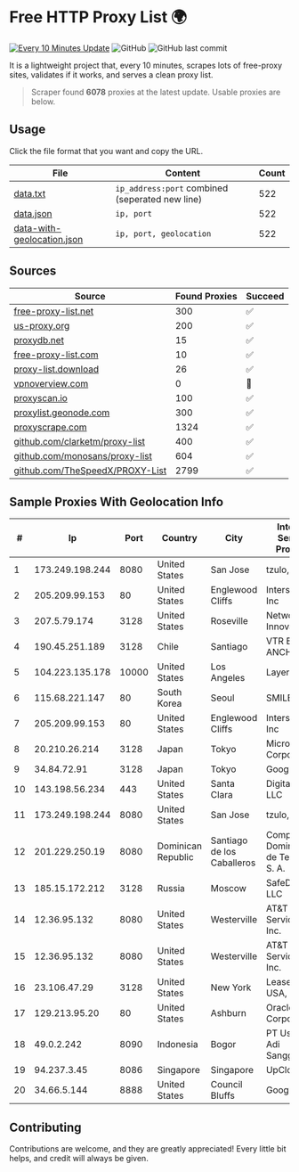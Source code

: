 
# Free HTTP Proxy List 🌍

[![Every 10 Minutes Update](https://github.com/mertguvencli/http-proxy-list/actions/workflows/main.yml/badge.svg?branch=main)](https://github.com/mertguvencli/http-proxy-list/actions/workflows/main.yml)
![GitHub](https://img.shields.io/github/license/mertguvencli/http-proxy-list)
![GitHub last commit](https://img.shields.io/github/last-commit/mertguvencli/http-proxy-list)

It is a lightweight project that, every 10 minutes, scrapes lots of free-proxy sites, validates if it works, and serves a clean proxy list.


> Scraper found **6078** proxies at the latest update. Usable proxies are below.

## Usage

Click the file format that you want and copy the URL.


|File|Content|Count|
|----|-------|-----|
|[data.txt](https://raw.githubusercontent.com/mertguvencli/http-proxy-list/main/proxy-list/data.txt)|`ip_address:port` combined (seperated new line)|522|
|[data.json](https://raw.githubusercontent.com/mertguvencli/http-proxy-list/main/proxy-list/data.json)|`ip, port`|522|
|[data-with-geolocation.json](https://raw.githubusercontent.com/mertguvencli/http-proxy-list/main/proxy-list/data-with-geolocation.json)|`ip, port, geolocation`|522|

## Sources

|Source|Found Proxies|Succeed|
|------|-------------|-------|
|[free-proxy-list.net](https://free-proxy-list.net)|300|✅|
|[us-proxy.org](https://www.us-proxy.org)|200|✅|
|[proxydb.net](http://proxydb.net)|15|✅|
|[free-proxy-list.com](https://free-proxy-list.com/?page=&port=&type%5B%5D=http&type%5B%5D=https&up_time=0&search=Search)|10|✅|
|[proxy-list.download](https://www.proxy-list.download/HTTP)|26|✅|
|[vpnoverview.com](https://vpnoverview.com/privacy/anonymous-browsing/free-proxy-servers)|0|🚫|
|[proxyscan.io](https://www.proxyscan.io)|100|✅|
|[proxylist.geonode.com](https://proxylist.geonode.com/api/proxy-list?limit=300&page=1&sort_by=lastChecked&sort_type=desc&protocols=http,https)|300|✅|
|[proxyscrape.com](https://api.proxyscrape.com/v2/?request=displayproxies&protocol=http&timeout=10000&country=all&ssl=all&anonymity=all)|1324|✅|
|[github.com/clarketm/proxy-list](https://raw.githubusercontent.com/clarketm/proxy-list/master/proxy-list-raw.txt)|400|✅|
|[github.com/monosans/proxy-list](https://raw.githubusercontent.com/monosans/proxy-list/main/proxies/http.txt)|604|✅|
|[github.com/TheSpeedX/PROXY-List](https://raw.githubusercontent.com/TheSpeedX/PROXY-List/master/http.txt)|2799|✅|


## Sample Proxies With Geolocation Info

|#|Ip|Port|Country|City|Internet Service Provider|
|-|--|----|-------|----|-------------------------|
|1|173.249.198.244|8080|United States|San Jose|tzulo, inc.|
|2|205.209.99.153|80|United States|Englewood Cliffs|Interserver, Inc|
|3|207.5.79.174|3128|United States|Roseville|Network Innovations|
|4|190.45.251.189|3128|Chile|Santiago|VTR BANDA ANCHA S.A.|
|5|104.223.135.178|10000|United States|Los Angeles|LayerHost|
|6|115.68.221.147|80|South Korea|Seoul|SMILESERV|
|7|205.209.99.153|80|United States|Englewood Cliffs|Interserver, Inc|
|8|20.210.26.214|3128|Japan|Tokyo|Microsoft Corporation|
|9|34.84.72.91|3128|Japan|Tokyo|Google LLC|
|10|143.198.56.234|443|United States|Santa Clara|DigitalOcean, LLC|
|11|173.249.198.244|8080|United States|San Jose|tzulo, inc.|
|12|201.229.250.19|8080|Dominican Republic|Santiago de los Caballeros|Compañía Dominicana de Teléfonos S. A.|
|13|185.15.172.212|3128|Russia|Moscow|SafeData LLC|
|14|12.36.95.132|8080|United States|Westerville|AT&T Services, Inc.|
|15|12.36.95.132|8080|United States|Westerville|AT&T Services, Inc.|
|16|23.106.47.29|3128|United States|New York|Leaseweb USA, Inc.|
|17|129.213.95.20|80|United States|Ashburn|Oracle Corporation|
|18|49.0.2.242|8090|Indonesia|Bogor|PT Usaha Adi Sanggoro|
|19|94.237.3.45|8086|Singapore|Singapore|UpCloud Ltd|
|20|34.66.5.144|8888|United States|Council Bluffs|Google LLC|



## Contributing

Contributions are welcome, and they are greatly appreciated! Every
little bit helps, and credit will always be given.

